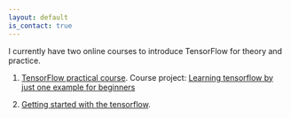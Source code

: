```yaml
---
layout: default
is_contact: true
---
```

I currently have two online courses to introduce TensorFlow for theory and practice.

1. [TensorFlow practical course](http://study.163.com/course/introduction.htm?courseId=1005167033). Course project: [Learning tensorflow by just one example for beginners](https://github.com/yule-li/tensorflow-practice)

2. [Getting started with the tensorflow](http://study.163.com/course/courseMain.htm?courseId=1005023019).

